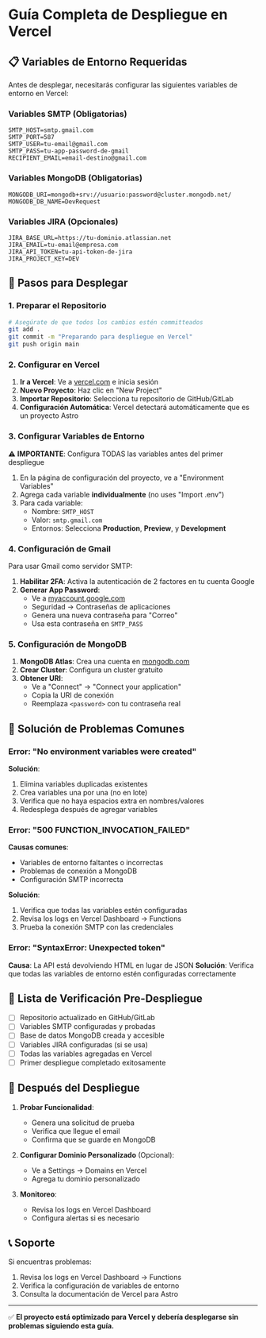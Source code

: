 # Guía Completa de Despliegue en Vercel

## 📋 Variables de Entorno Requeridas

Antes de desplegar, necesitarás configurar las siguientes variables de entorno en Vercel:

### Variables SMTP (Obligatorias)
```
SMTP_HOST=smtp.gmail.com
SMTP_PORT=587
SMTP_USER=tu-email@gmail.com
SMTP_PASS=tu-app-password-de-gmail
RECIPIENT_EMAIL=email-destino@gmail.com
```

### Variables MongoDB (Obligatorias)
```
MONGODB_URI=mongodb+srv://usuario:password@cluster.mongodb.net/
MONGODB_DB_NAME=DevRequest
```

### Variables JIRA (Opcionales)
```
JIRA_BASE_URL=https://tu-dominio.atlassian.net
JIRA_EMAIL=tu-email@empresa.com
JIRA_API_TOKEN=tu-api-token-de-jira
JIRA_PROJECT_KEY=DEV
```

## 🚀 Pasos para Desplegar

### 1. Preparar el Repositorio
```bash
# Asegúrate de que todos los cambios estén committeados
git add .
git commit -m "Preparando para despliegue en Vercel"
git push origin main
```

### 2. Configurar en Vercel

1. **Ir a Vercel**: Ve a [vercel.com](https://vercel.com) e inicia sesión
2. **Nuevo Proyecto**: Haz clic en "New Project"
3. **Importar Repositorio**: Selecciona tu repositorio de GitHub/GitLab
4. **Configuración Automática**: Vercel detectará automáticamente que es un proyecto Astro

### 3. Configurar Variables de Entorno

⚠️ **IMPORTANTE**: Configura TODAS las variables antes del primer despliegue

1. En la página de configuración del proyecto, ve a "Environment Variables"
2. Agrega cada variable **individualmente** (no uses "Import .env")
3. Para cada variable:
   - Nombre: `SMTP_HOST`
   - Valor: `smtp.gmail.com`
   - Entornos: Selecciona **Production**, **Preview**, y **Development**

### 4. Configuración de Gmail

Para usar Gmail como servidor SMTP:

1. **Habilitar 2FA**: Activa la autenticación de 2 factores en tu cuenta Google
2. **Generar App Password**:
   - Ve a [myaccount.google.com](https://myaccount.google.com)
   - Seguridad → Contraseñas de aplicaciones
   - Genera una nueva contraseña para "Correo"
   - Usa esta contraseña en `SMTP_PASS`

### 5. Configuración de MongoDB

1. **MongoDB Atlas**: Crea una cuenta en [mongodb.com](https://www.mongodb.com/cloud/atlas)
2. **Crear Cluster**: Configura un cluster gratuito
3. **Obtener URI**: 
   - Ve a "Connect" → "Connect your application"
   - Copia la URI de conexión
   - Reemplaza `<password>` con tu contraseña real

## 🔧 Solución de Problemas Comunes

### Error: "No environment variables were created"

**Solución**:
1. Elimina variables duplicadas existentes
2. Crea variables una por una (no en lote)
3. Verifica que no haya espacios extra en nombres/valores
4. Redesplega después de agregar variables

### Error: "500 FUNCTION_INVOCATION_FAILED"

**Causas comunes**:
- Variables de entorno faltantes o incorrectas
- Problemas de conexión a MongoDB
- Configuración SMTP incorrecta

**Solución**:
1. Verifica que todas las variables estén configuradas
2. Revisa los logs en Vercel Dashboard → Functions
3. Prueba la conexión SMTP con las credenciales

### Error: "SyntaxError: Unexpected token"

**Causa**: La API está devolviendo HTML en lugar de JSON
**Solución**: Verifica que todas las variables de entorno estén configuradas correctamente

## 📝 Lista de Verificación Pre-Despliegue

- [ ] Repositorio actualizado en GitHub/GitLab
- [ ] Variables SMTP configuradas y probadas
- [ ] Base de datos MongoDB creada y accesible
- [ ] Variables JIRA configuradas (si se usa)
- [ ] Todas las variables agregadas en Vercel
- [ ] Primer despliegue completado exitosamente

## 🎯 Después del Despliegue

1. **Probar Funcionalidad**:
   - Genera una solicitud de prueba
   - Verifica que llegue el email
   - Confirma que se guarde en MongoDB

2. **Configurar Dominio Personalizado** (Opcional):
   - Ve a Settings → Domains en Vercel
   - Agrega tu dominio personalizado

3. **Monitoreo**:
   - Revisa los logs en Vercel Dashboard
   - Configura alertas si es necesario

## 📞 Soporte

Si encuentras problemas:
1. Revisa los logs en Vercel Dashboard → Functions
2. Verifica la configuración de variables de entorno
3. Consulta la documentación de Vercel para Astro

---

✅ **El proyecto está optimizado para Vercel y debería desplegarse sin problemas siguiendo esta guía.**